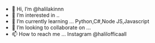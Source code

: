- 👋 Hi, I’m @halilakinnn
- 👀 I’m interested in ..
- 🌱 I’m currently learning ... Python,C#,Node JS,Javascript
- 💞️ I’m looking to collaborate on ...
- 📫 How to reach me ... Instagram @halilofficaall

<!---
halilakinnn/halilakinnn is a ✨ special ✨ repository because its `README.md` (this file) appears on your GitHub profile.
You can click the Preview link to take a look at your changes.
--->
